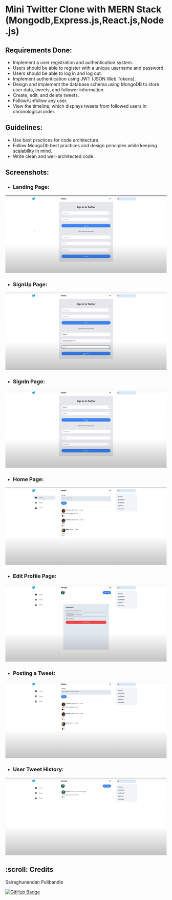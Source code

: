 # Mini Twitter Clone with MERN Stack (Mongodb,Express.js,React.js,Node.js)

## Requirements Done:

- Implement a user registration and authentication system.
- Users should be able to register with a unique username and password.
- Users should be able to log in and log out.
- Implement authentication using JWT (JSON Web Tokens).
- Design and implement the database schema using MongoDB to store user data, tweets, and follower information.
- Create, edit, and delete tweets.
- Follow/Unfollow any user.
- View the timeline, which displays tweets from followed users in chronological order.

## Guidelines:
- Use best practices for code architecture.
- Follow MongoDb best practices and design principles while keeping scalability in mind.
- Write clean and well-architected code.

## Screenshots:

- ### Landing Page:
  
![Landing Page](https://github.com/sairaghunandanpulibandla/AP20110010793_Mini_Twitter_Clone_using-the-MERN-Stack_MongoDB-Express.js-React.js-Node.js/blob/master/Final%20Results%20Screenshots/Landing%20page.png)

- ### SignUp Page:

![SignUp Page](https://github.com/sairaghunandanpulibandla/AP20110010793_Mini_Twitter_Clone_using-the-MERN-Stack_MongoDB-Express.js-React.js-Node.js/blob/master/Final%20Results%20Screenshots/Signup%20page.png)

- ### SignIn Page:

![SignIn Page](https://github.com/sairaghunandanpulibandla/AP20110010793_Mini_Twitter_Clone_using-the-MERN-Stack_MongoDB-Express.js-React.js-Node.js/blob/master/Final%20Results%20Screenshots/Signin%20page.png)

- ### Home Page:

![Home Page](https://github.com/sairaghunandanpulibandla/AP20110010793_Mini_Twitter_Clone_using-the-MERN-Stack_MongoDB-Express.js-React.js-Node.js/blob/master/Final%20Results%20Screenshots/Home%20page.png)

- ### Edit Profile Page:

![Edit Profile Page](https://github.com/sairaghunandanpulibandla/AP20110010793_Mini_Twitter_Clone_using-the-MERN-Stack_MongoDB-Express.js-React.js-Node.js/blob/master/Final%20Results%20Screenshots/Edit%20Profile.png)

- ### Posting a Tweet:

![Posting a Tweet](https://github.com/sairaghunandanpulibandla/AP20110010793_Mini_Twitter_Clone_using-the-MERN-Stack_MongoDB-Express.js-React.js-Node.js/blob/master/Final%20Results%20Screenshots/Tweet.png)

- ### User Tweet History:

![User Tweet History](https://github.com/sairaghunandanpulibandla/AP20110010793_Mini_Twitter_Clone_using-the-MERN-Stack_MongoDB-Express.js-React.js-Node.js/blob/master/Final%20Results%20Screenshots/User%20Tweet%20History.png)



<!-- CREDITS -->
<h2 id="credits"> :scroll: Credits</h2>

Sairaghunandan Pulibandla

[![GitHub Badge](https://img.shields.io/badge/GitHub-100000?style=for-the-badge&logo=github&logoColor=white)](https://github.com/sairaghunandanpulibandla)
